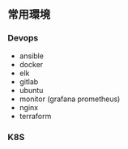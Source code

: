 ## 常用環境

### Devops
* ansible
* docker
* elk
* gitlab
* ubuntu
* monitor (grafana prometheus)
* nginx
* terraform

### K8S

